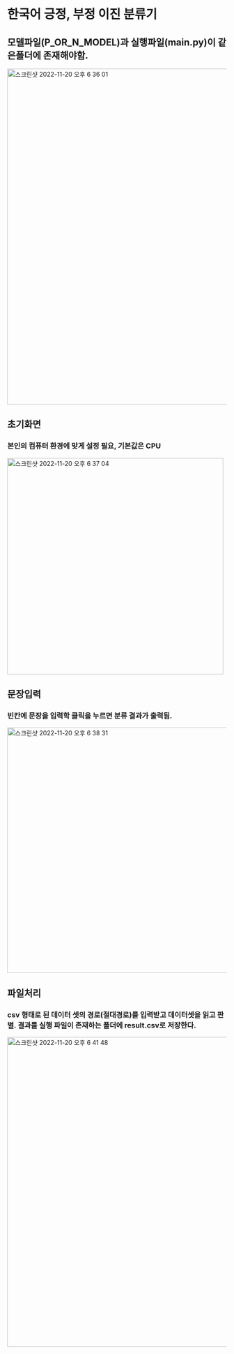 # 한국어 긍정, 부정 이진 분류기
## 모델파일(P_OR_N_MODEL)과 실행파일(main.py)이 같은폴더에 존재해야함.


<img width="770" alt="스크린샷 2022-11-20 오후 6 36 01" src="https://user-images.githubusercontent.com/93313445/202895114-89c168df-f680-421c-9658-847d82025382.png">

## 초기화면

### 본인의 컴퓨터 환경에 맞게 설정 필요, 기본값은 CPU<br>
<img width="496" alt="스크린샷 2022-11-20 오후 6 37 04" src="https://user-images.githubusercontent.com/93313445/202895135-5aa85dd5-15ac-4225-8162-d2ea75127e2b.png">

## 문장입력

### 빈칸에 문장을 입력학 클릭을 누르면 분류 결과가 출력됨.<br>
<img width="563" alt="스크린샷 2022-11-20 오후 6 38 31" src="https://user-images.githubusercontent.com/93313445/202895188-193341dc-a37d-4cf4-8a1d-b3ca4ecf6670.png">

## 파일처리

### csv 형태로 된 데이터 셋의 경로(절대경로)를 입력받고 데이터셋을 읽고 판별. 결과를 실행 파일이 존재하는 폴더에 result.csv로 저장한다.<br>
<img width="711" alt="스크린샷 2022-11-20 오후 6 41 48" src="https://user-images.githubusercontent.com/93313445/202895297-db51ccb0-6e4c-40d3-8cec-6312082eb54e.png">
